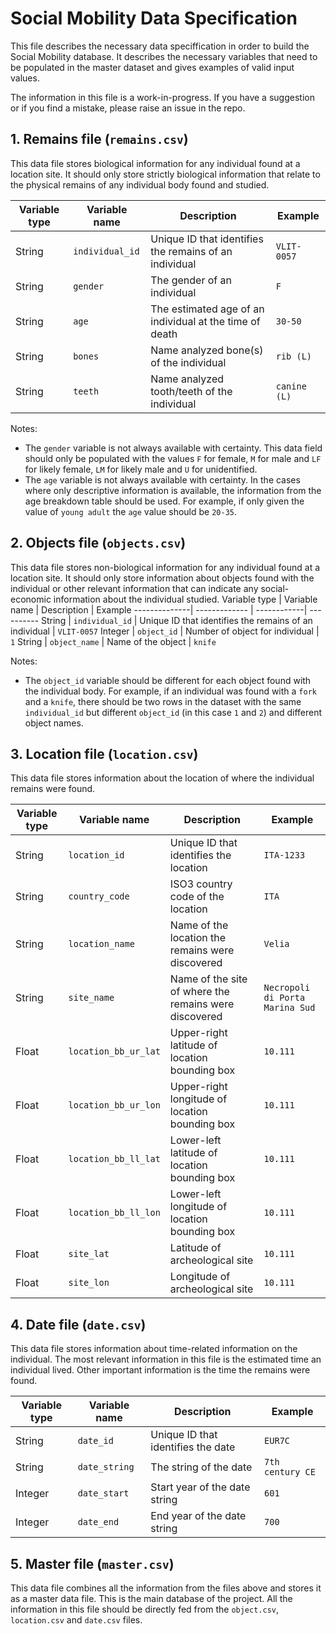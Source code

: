 # Social Mobility Data Specification

This file describes the necessary data speciffication in order to build the Social Mobility database. It describes the necessary variables that need to be populated in the master dataset and gives examples of valid input values. 

The information in this file is a work-in-progress. If you have a suggestion or if you find a mistake, please raise an issue in the repo.

## 1. Remains file (`remains.csv`)
This data file stores biological information for any individual found at a location site. It should only store strictly biological information that relate to the physical remains of any individual body found and studied.

Variable type | Variable name | Description | Example 
--------------| ------------- | ------------| ---------- 
String        | `individual_id`  | Unique ID that identifies the remains of an individual | `VLIT-0057`
String        | `gender` | The gender of an individual | `F`
String       | `age`   | The estimated age of an individual at the time of death | `30-50`
String      | `bones`  | Name analyzed bone(s) of the individual | `rib (L)`
String      | `teeth`  | Name analyzed tooth/teeth of the individual | `canine (L)`



Notes:

- The `gender` variable is not always available with certainty. This data field should only be populated with the values `F` for female, `M` for male and `LF` for likely female, `LM` for likely male and `U` for unidentified.
- The `age` variable is not always available with certainty. In the cases where only descriptive information is available, the information from the age breakdown table should be used. For example, if only given the value of `young adult` the `age` value should be `20-35`.
 

## 2. Objects file (`objects.csv`)
This data file stores non-biological information for any individual found at a location site. It should only store information about objects found with the individual or other relevant information that can indicate any social-economic information about the individual studied.
Variable type | Variable name | Description | Example 
--------------| ------------- | ------------| ---------- 
String        | `individual_id`  | Unique ID that identifies the remains of an individual | `VLIT-0057`
Integer        | `object_id`  | Number of object for individual | `1`
String        | `object_name` | Name of the object | `knife`

Notes:

- The `object_id` variable should be different for each object found with the individual body. For example, if an individual was found with a `fork` and a `knife`, there should be two rows in the dataset with the same `individual_id` but different `object_id` (in this case `1` and `2`) and different object names. 

## 3. Location file (`location.csv`)
This data file stores information about the location of where the individual remains were found.

Variable type | Variable name | Description | Example 
--------------| ------------- | ------------| ---------- 
String        | `location_id`  | Unique ID that identifies the location | `ITA-1233`
String        | `country_code`  | ISO3 country code of the location | `ITA`
String        | `location_name` | Name of the location the remains were discovered | `Velia`
String       | `site_name`   | Name of the site of where the remains were discovered | `Necropoli di Porta Marina Sud`
Float       | `location_bb_ur_lat`   | Upper-right latitude of location bounding box | `10.111`
Float       | `location_bb_ur_lon`   | Upper-right longitude of location bounding box | `10.111`
Float       | `location_bb_ll_lat`   | Lower-left latitude of location bounding box | `10.111`
Float       | `location_bb_ll_lon`   | Lower-left longitude of location bounding box | `10.111`
Float       | `site_lat`   | Latitude of archeological site | `10.111`
Float       | `site_lon`   | Longitude of archeological site | `10.111`


## 4. Date file (```date.csv```)
This data file stores information about time-related information on the individual. The most relevant information in this file is the estimated time an individual lived. Other important information is the time the remains were found.

Variable type | Variable name | Description | Example 
--------------| ------------- | ------------| ---------- 
String        | `date_id`  | Unique ID that identifies the date | `EUR7C`
String        | `date_string`  | The string of the date | `7th century CE`
Integer        | `date_start` | Start year of the date string | `601`
Integer       | `date_end`   | End year of the date string | `700`

## 5. Master file (`master.csv`)
This data file combines all the information from the files above and stores it as a master data file. This is the main database of the project. All the information in this file should be directly fed from the `object.csv`, `location.csv` and `date.csv` files.